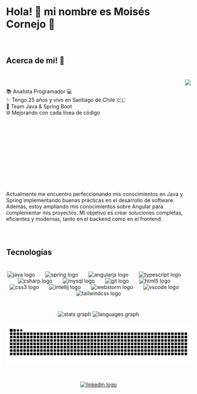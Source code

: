 <br clear="both">

<h1 align="left">Hola! 👋 mi nombre es Moisés Cornejo 🚀</h1>

###

<br clear="both">

<h2 align="left">Acerca de mi! 👀</h2>

###

<br clear="both">

<img align="right" height="250" src="https://user-images.githubusercontent.com/74038190/225813708-98b745f2-7d22-48cf-9150-083f1b00d6c9.gif"  />

###

<p align="left">📚 Analista Programador 💻<br>✨ Tengo 25 años y vivo en Santiago de Chile 🇨🇱<br>🎯 Team Java & Spring Boot<br>🌐 Mejorando con cada línea de código</p>

###

<br clear="both">

<p align="left"></p>

###

<br clear="both">

<p align="left">Actualmente me encuentro perfeccionando mis conocimientos en Java y Spring implementando buenas prácticas en el desarrollo de software.<br>Además, estoy ampliando mis conocimientos sobre Angular para complementar mis proyectos. Mi objetivo es crear soluciones completas, eficientes y modernas, tanto en el backend como en el frontend.</p>

###

<br clear="both">

<h2 align="left">Tecnologías</h2>

###

<br clear="both">

<div align="center">
  <img src="https://cdn.jsdelivr.net/gh/devicons/devicon/icons/java/java-plain.svg" height="80" alt="java logo"  />
  <img width="20" />
  <img src="https://cdn.jsdelivr.net/gh/devicons/devicon/icons/spring/spring-original.svg" height="80" alt="spring logo"  />
  <img width="20" />
  <img src="https://cdn.jsdelivr.net/gh/devicons/devicon/icons/angularjs/angularjs-plain.svg" height="80" alt="angularjs logo"  />
  <img width="20" />
  <img src="https://cdn.jsdelivr.net/gh/devicons/devicon/icons/typescript/typescript-plain.svg" height="80" alt="typescript logo"  />
  <img width="20" />
  <img src="https://cdn.jsdelivr.net/gh/devicons/devicon/icons/csharp/csharp-line.svg" height="80" alt="csharp logo"  />
  <img width="20" />
  <img src="https://cdn.jsdelivr.net/gh/devicons/devicon/icons/mysql/mysql-original.svg" height="80" alt="mysql logo"  />
  <img width="20" />
  <img src="https://cdn.jsdelivr.net/gh/devicons/devicon/icons/git/git-original.svg" height="80" alt="git logo"  />
  <img width="20" />
  <img src="https://cdn.jsdelivr.net/gh/devicons/devicon/icons/html5/html5-plain.svg" height="80" alt="html5 logo"  />
  <img width="20" />
  <img src="https://cdn.jsdelivr.net/gh/devicons/devicon/icons/css3/css3-plain.svg" height="80" alt="css3 logo"  />
  <img width="20" />
  <img src="https://cdn.jsdelivr.net/gh/devicons/devicon/icons/intellij/intellij-original.svg" height="80" alt="intellij logo"  />
  <img width="20" />
  <img src="https://cdn.jsdelivr.net/gh/devicons/devicon/icons/webstorm/webstorm-original.svg" height="80" alt="webstorm logo"  />
  <img width="20" />
  <img src="https://cdn.jsdelivr.net/gh/devicons/devicon/icons/vscode/vscode-original.svg" height="80" alt="vscode logo"  />
  <img width="20" />
  <img src="https://cdn.jsdelivr.net/gh/devicons/devicon/icons/tailwindcss/tailwindcss-original-wordmark.svg" height="80" alt="tailwindcss logo"  />
</div>

###
</div>

###

<br clear="both">

<div align="center">
  <img src="https://github-readme-stats.vercel.app/api?username=MoisesCornejo&hide_title=true&hide_rank=false&show_icons=true&include_all_commits=true&count_private=true&disable_animations=false&theme=vue-dark&locale=es&hide_border=true&order=1" height="150" alt="stats graph"  />
  <img src="https://github-readme-stats.vercel.app/api/top-langs?username=MoisesCornejo&locale=es&hide_title=false&layout=compact&card_width=320&langs_count=8&theme=vue-dark&hide_border=true&order=2" height="150" alt="languages graph"  />
</div>

###

<img src="https://raw.githubusercontent.com/MoisesCornejo/MoisesCornejo/output/snake.svg" alt="Snake animation" />

###

<br clear="both">

<div align="center">
  <a href="https://www.linkedin.com/in/mois%C3%A9s-cornejo-dev/" target="_blank">
    <img src="https://img.shields.io/static/v1?message=LinkedIn&logo=linkedin&label=&color=0077B5&logoColor=white&labelColor=&style=for-the-badge" height="50" alt="linkedin logo"  />
  </a>
</div>

###
